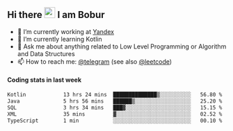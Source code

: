 ## Hi there <img src="https://media.giphy.com/media/hvRJCLFzcasrR4ia7z/giphy.gif" width="25px" height="25px"> I am Bobur

- 💼 I’m currently working at [Yandex](https://yandex.ru/)
- 🌱 I’m currently learning Kotlin
- 💬 Ask me about anything related to Low Level Programming or Algorithm and Data Structures
- 📫 How to reach me: [@telegram](https://t.me/octoant) (see also [@leetcode](https://leetcode.com/octoant/))    

#### Coding stats in last week

<!--START_SECTION:waka-->

```txt
Kotlin            13 hrs 24 mins  ██████████████▒░░░░░░░░░░   56.80 %
Java              5 hrs 56 mins   ██████▒░░░░░░░░░░░░░░░░░░   25.20 %
SQL               3 hrs 34 mins   ███▓░░░░░░░░░░░░░░░░░░░░░   15.15 %
XML               35 mins         ▓░░░░░░░░░░░░░░░░░░░░░░░░   02.52 %
TypeScript        1 min           ░░░░░░░░░░░░░░░░░░░░░░░░░   00.10 %
```

<!--END_SECTION:waka-->

